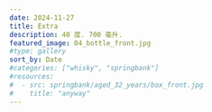 ```yaml
---
date: 2024-11-27
title: Extra
description: 40 度. 700 毫升.
featured_image: 04_bottle_front.jpg
#type: gallery
sort_by: Date
#categories: ["whisky", "springbank"]
#resources:
#  - src: springbank/aged_32_years/box_front.jpg
#    title: "anyway"
---
```

